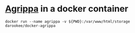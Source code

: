 # [Agrippa](https://unicalabs.github.io/agrippa/) in a docker container

```
docker run --name agrippa -v ${PWD}:/var/www/html/storage darookee/docker-agrippa
```
